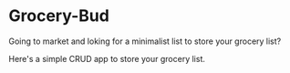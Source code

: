 # Grocery-Bud

Going to market and loking for a minimalist list to store your grocery list?

Here's a simple CRUD app to store your grocery list.
